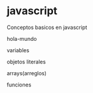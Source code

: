 # javascript
Conceptos basicos en javascript 

hola-mundo

variables

objetos literales

arrays(arreglos)

funciones
